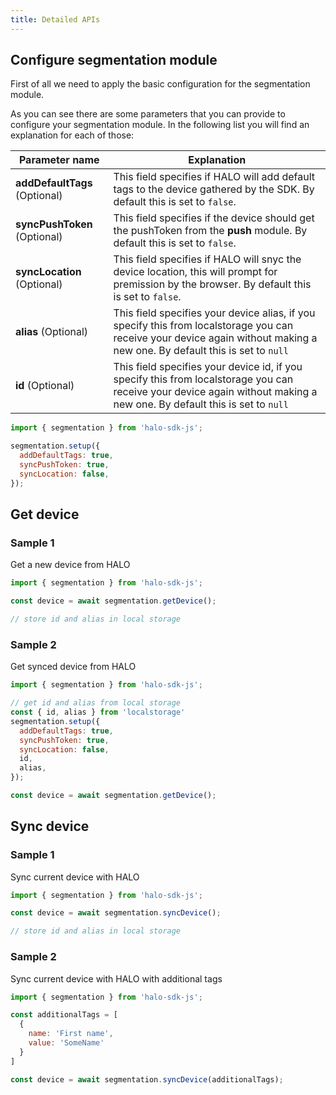 ```yaml
---
title: Detailed APIs
---
```


## Configure segmentation module

First of all we need to apply the basic configuration for the segmentation module.

As you can see there are some parameters that you can provide to configure your segmentation module. In the following list you will find an explanation for each of those:

| Parameter name                 | Explanation                                                                                                                                                        |
|--------------------------------|--------------------------------------------------------------------------------------------------------------------------------------------------------------------|
| **addDefaultTags** (Optional)  | This field specifies if HALO will add default tags to the device gathered by the SDK. By default this is set to ```false```. |
| **syncPushToken** (Optional)| This field specifies if the device should get the pushToken from the **push** module. By default this is set to ```false```. |
| **syncLocation** (Optional) | This field specifies if HALO will snyc the device location, this will prompt for premission by the browser. By default this is set to ```false```. |
| **alias** (Optional)    | This field specifies your device alias, if you specify this from localstorage you can receive your device again without making a new one. By default this is set to ```null``` |
| **id** (Optional)      | This field specifies your device id, if you specify this from localstorage you can receive your device again without making a new one. By default this is set to ```null``` |

```javascript
import { segmentation } from 'halo-sdk-js';

segmentation.setup({
  addDefaultTags: true,
  syncPushToken: true,
  syncLocation: false,
});
```

## Get device

### Sample 1

Get a new device from HALO

```javascript
import { segmentation } from 'halo-sdk-js';

const device = await segmentation.getDevice();

// store id and alias in local storage
```

### Sample 2

Get synced device from HALO

```javascript
import { segmentation } from 'halo-sdk-js';

// get id and alias from local storage
const { id, alias } from 'localstorage'
segmentation.setup({
  addDefaultTags: true,
  syncPushToken: true,
  syncLocation: false,
  id,
  alias,
});

const device = await segmentation.getDevice();

```

## Sync device

### Sample 1

Sync current device with HALO

```javascript
import { segmentation } from 'halo-sdk-js';

const device = await segmentation.syncDevice();

// store id and alias in local storage
```

### Sample 2

Sync current device with HALO with additional tags

```javascript
import { segmentation } from 'halo-sdk-js';

const additionalTags = [
  {
    name: 'First name',
    value: 'SomeName'
  }
]

const device = await segmentation.syncDevice(additionalTags);

```
